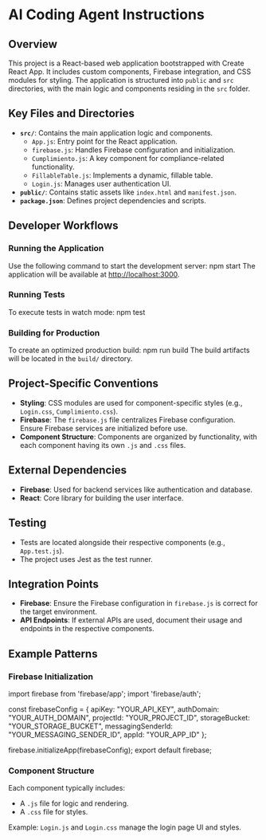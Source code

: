 # AI Coding Agent Instructions

## Overview
This project is a React-based web application bootstrapped with Create React App. It includes custom components, Firebase integration, and CSS modules for styling. The application is structured into `public` and `src` directories, with the main logic and components residing in the `src` folder.

## Key Files and Directories
- **`src/`**: Contains the main application logic and components.
  - `App.js`: Entry point for the React application.
  - `firebase.js`: Handles Firebase configuration and initialization.
  - `Cumplimiento.js`: A key component for compliance-related functionality.
  - `FillableTable.js`: Implements a dynamic, fillable table.
  - `Login.js`: Manages user authentication UI.
- **`public/`**: Contains static assets like `index.html` and `manifest.json`.
- **`package.json`**: Defines project dependencies and scripts.

## Developer Workflows
### Running the Application
Use the following command to start the development server:
npm start
The application will be available at [http://localhost:3000](http://localhost:3000).

### Running Tests
To execute tests in watch mode:
npm test

### Building for Production
To create an optimized production build:
npm run build
The build artifacts will be located in the `build/` directory.

## Project-Specific Conventions
- **Styling**: CSS modules are used for component-specific styles (e.g., `Login.css`, `Cumplimiento.css`).
- **Firebase**: The `firebase.js` file centralizes Firebase configuration. Ensure Firebase services are initialized before use.
- **Component Structure**: Components are organized by functionality, with each component having its own `.js` and `.css` files.

## External Dependencies
- **Firebase**: Used for backend services like authentication and database.
- **React**: Core library for building the user interface.

## Testing
- Tests are located alongside their respective components (e.g., `App.test.js`).
- The project uses Jest as the test runner.

## Integration Points
- **Firebase**: Ensure the Firebase configuration in `firebase.js` is correct for the target environment.
- **API Endpoints**: If external APIs are used, document their usage and endpoints in the respective components.

## Example Patterns
### Firebase Initialization
import firebase from 'firebase/app';
import 'firebase/auth';

const firebaseConfig = {
  apiKey: "YOUR_API_KEY",
  authDomain: "YOUR_AUTH_DOMAIN",
  projectId: "YOUR_PROJECT_ID",
  storageBucket: "YOUR_STORAGE_BUCKET",
  messagingSenderId: "YOUR_MESSAGING_SENDER_ID",
  appId: "YOUR_APP_ID"
};

firebase.initializeApp(firebaseConfig);
export default firebase;

### Component Structure
Each component typically includes:
- A `.js` file for logic and rendering.
- A `.css` file for styles.

Example: `Login.js` and `Login.css` manage the login page UI and styles.